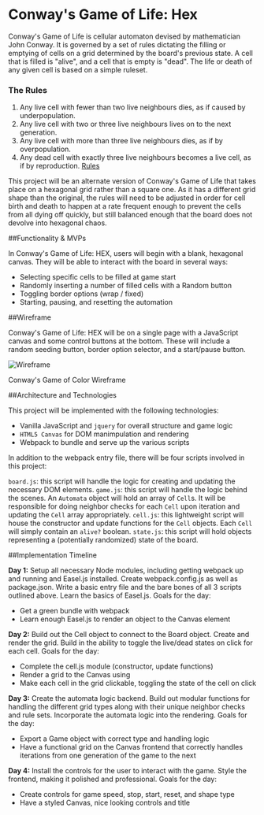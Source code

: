 # Conway's Game of Life: Hex

Conway's Game of Life is cellular automaton devised by mathematician John Conway. It is governed by a set of rules dictating the filling or emptying of cells on a grid determined by the board's previous state. A cell that is filled is "alive", and a cell that is empty is "dead". The life or death of any given cell is based on a simple ruleset.

### The Rules

1. Any live cell with fewer than two live neighbours dies, as if caused by underpopulation.
2. Any live cell with two or three live neighbours lives on to the next generation.
3. Any live cell with more than three live neighbours dies, as if by overpopulation.
4. Any dead cell with exactly three live neighbours becomes a live cell, as if by reproduction.
[Rules](https://en.wikipedia.org/wiki/Conway's_Game_of_Life#Rules)

This project will be an alternate version of Conway's Game of Life that takes place on a hexagonal grid rather than a square one. As it has a different grid shape than the original, the rules will need to be adjusted in order for cell birth and death to happen at a rate frequent enough to prevent the cells from all dying off quickly, but still balanced enough that the board does not devolve into hexagonal chaos.

##Functionality & MVPs

In Conway's Game of Life: HEX, users will begin with a blank, hexagonal canvas. They will be able to interact with the board in several ways:

* Selecting specific cells to be filled at game start
* Randomly inserting a number of filled cells with a Random button
* Toggling border options (wrap / fixed)
* Starting, pausing, and resetting the automation

##Wireframe

Conway's Game of Life: HEX will be on a single page with a JavaScript canvas and some control buttons at the bottom. These will include a random seeding button, border option selector, and a start/pause button.

![Wireframe](assets/Web1920-1.png)

Conway's Game of Color Wireframe

##Architecture and Technologies

This project will be implemented with the following technologies:

* Vanilla JavaScript and `jquery` for overall structure and game logic
* `HTML5 Canvas` for DOM manimpulation and rendering
* Webpack to bundle and serve up the various scripts

In addition to the webpack entry file, there will be four scripts involved in this project:

`board.js`: this script will handle the logic for creating and updating the necessary DOM elements.
`game.js`: this script will handle the logic behind the scenes. An `Automata` object will hold an array of `Cell`s. It will be responsible for doing neighbor checks for each `Cell` upon iteration and updating the `Cell` array appropriately.
`cell.js`: this lightweight script will house the constructor and update functions for the `Cell` objects. Each `Cell` will simply contain an `alive?` boolean.
`state.js`: this script will hold objects representing a (potentially randomized) state of the board.

##Implementation Timeline

**Day 1:** Setup all necessary Node modules, including getting webpack up and running and Easel.js installed. Create webpack.config.js as well as package.json. Write a basic entry file and the bare bones of all 3 scripts outlined above. Learn the basics of Easel.js. Goals for the day:

* Get a green bundle with webpack
* Learn enough Easel.js to render an object to the Canvas element

**Day 2:** Build out the Cell object to connect to the Board object. Create and render the grid. Build in the ability to toggle the live/dead states on click for each cell. Goals for the day:

* Complete the cell.js module (constructor, update functions)
* Render a grid to the Canvas using
* Make each cell in the grid clickable, toggling the state of the cell on click

**Day 3:** Create the automata logic backend. Build out modular functions for handling the different grid types along with their unique neighbor checks and rule sets. Incorporate the automata logic into the rendering. Goals for the day:

* Export a Game object with correct type and handling logic
* Have a functional grid on the Canvas frontend that correctly handles iterations from one generation of the game to the next

**Day 4:** Install the controls for the user to interact with the game. Style the frontend, making it polished and professional. Goals for the day:

* Create controls for game speed, stop, start, reset, and shape type
* Have a styled Canvas, nice looking controls and title

